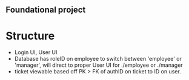 ## Foundational project
 # Structure
  - Login UI, User UI
  - Database has roleID on employee to switch between 'employee' or 'manager', will direct to proper User UI for ./employee or ./manager
  - ticket viewable based off PK > FK of authID on ticket to ID on user.
